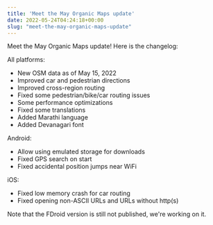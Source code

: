 ```yaml
---
title: 'Meet the May Organic Maps update'
date: 2022-05-24T04:24:18+00:00
slug: "meet-the-may-organic-maps-update"
---
```


Meet the May Organic Maps update!
Here is the changelog:

All platforms:
* New OSM data as of May 15, 2022
* Improved car and pedestrian directions
* Improved cross-region routing
* Fixed some pedestrian/bike/car routing issues
* Some performance optimizations
* Fixed some translations
* Added Marathi language
* Added Devanagari font

Android:
* Allow using emulated storage for downloads
* Fixed GPS search on start
* Fixed accidental position jumps near WiFi

iOS:
* Fixed low memory crash for car routing
* Fixed opening non-ASCII URLs and URLs without http(s)

Note that the FDroid version is still not published, we're working on it.
